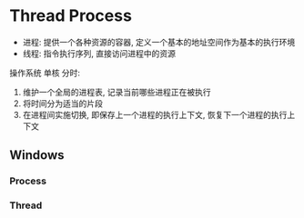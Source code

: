 # Thread Process

- 进程: 提供一个各种资源的容器, 定义一个基本的地址空间作为基本的执行环境
- 线程: 指令执行序列, 直接访问进程中的资源

操作系统 单核 分时:

1. 维护一个全局的进程表, 记录当前哪些进程正在被执行
2. 将时间分为适当的片段
3. 在进程间实施切换, 即保存上一个进程的执行上下文, 恢复下一个进程的执行上下文

## Windows

### Process

### Thread
